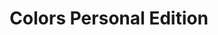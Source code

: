---
ee_id: '2149'
site: '1'
type: '2'
long_id: 2009-054 Colors Personal Edition
url: 2009-054-colors-personal-edition
title: Colors Personal Edition
year: '2009'
medium: OSX Software
commission:
add_credit:
dims:
pitch: Software 2 play a quicktime movie one horizontal line of pixels at a time.
ps:
live_url: http://colors-personal-edition.coryarcangel.com/
related: "[33] 2006-004 Colors - 2006-004-colors"
youtube:
imgs: colors-2009-054-detail-2-database-ih.jpg
subheading:
year2: '2009'
download:
add_credits:
related_code: https://github.com/coryarcangel/Colors-Personal-Edition
layout: things-i-made
---